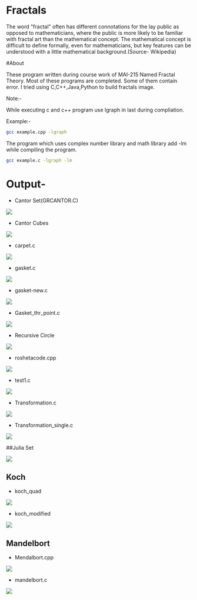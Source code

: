 # Fractals

The word "fractal" often has different connotations for the lay public as opposed to mathematicians, where the public is more likely to be familiar with fractal art than the mathematical concept. The mathematical concept is difficult to define formally, even for mathematicians, but key features can be understood with a little mathematical background.(Source- Wikipedia)

#About

These program written during course work of MAI-215 Named Fractal Theory.
Most of these programs are completed. Some of them contain error.
I tried using C,C++,Java,Python to build fractals image.

Note:-

While executing c and c++ program use lgraph in last during compliation.

Example:-
```bash
gcc example.cpp -lgraph
```
The program which uses complex number library and math library add -lm while compiling the program.
```bash
gcc example.c -lgraph -lm
```


# Output- 

* Cantor Set(GRCANTOR.C)

<img src="./img/cantorset.png">

* Cantor Cubes

<img src="./img/Cantorcubes.gif">

* carpet.c

<img src="./img/carpet.png">

* gasket.c

<img src="./img/gasket.png">

* gasket-new.c

<img src="./img/gasket-new.png">

* Gasket_thr_point.c 

<img src="./img/gasket_pointwise.png">

* Recursive Circle

<img src="./img/recursive_circle.png">

* roshetacode.cpp

<img src="./img/roshetacode.png">

* test1.c

<img src="./img/test1.png">

* Transformation.c

<img src="./img/transformation.png">

* Transformation_single.c

<img src="./img/transformation_single.png">

##Julia Set

<img src="./img/julia_set.png">

## Koch

* koch_quad

<img src="./img/koch_quad.png">

* koch_modified

<img src="./img/koch_modified.png">

## Mandelbort

* Mendalbort.cpp

<img src="./img/mendalbort.png">

* mandelbort.c

<img src="./img/mandelbort.png">
